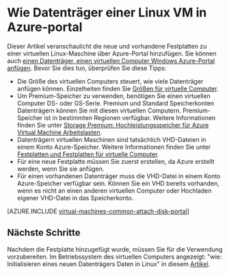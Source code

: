 <properties
    pageTitle="Legen Sie einen Datenträger Linux VM | Microsoft Azure"
    description="Wie Linux VM in Azure-Portal mit dem Ressourcen-Manager-Bereitstellungsmodell neuen oder vorhandenen Datenträger an."
    services="virtual-machines-linux"
    documentationCenter=""
    authors="cynthn"
    manager="timlt"
    editor=""
    tags="azure-resource-manager"/>

<tags
    ms.service="virtual-machines-linux"
    ms.workload="infrastructure-services"
    ms.tgt_pltfrm="vm-linux"
    ms.devlang="na"
    ms.topic="article"
    ms.date="07/06/2016"
    ms.author="cynthn"/>

# <a name="how-to-attach-a-data-disk-to-a-linux-vm-in-the-azure-portal"></a>Wie Datenträger einer Linux VM in Azure-portal

Dieser Artikel veranschaulicht die neue und vorhandene Festplatten zu einer virtuellen Linux-Maschine über Azure-Portal hinzufügen. Sie können auch [einen Datenträger, einen virtuellen Computer Windows Azure-Portal anfügen](virtual-machines-windows-attach-disk-portal.md). Bevor Sie dies tun, überprüfen Sie diese Tipps:

- Die Größe des virtuellen Computers steuert, wie viele Datenträger anfügen können. Einzelheiten finden Sie [Größen für virtuelle Computer](virtual-machines-linux-sizes.md).
- Um Premium-Speicher zu verwenden, benötigen Sie einen virtuellen Computer DS- oder GS-Serie. Premium und Standard Speicherkonten Datenträgern können Sie mit diesen virtuellen Computern. Premium-Speicher ist in bestimmten Regionen verfügbar. Weitere Informationen finden Sie unter [Storage Premium: Hochleistungsspeicher für Azure Virtual Machine Arbeitslasten](../storage/storage-premium-storage.md).
- Datenträgern virtuellen Maschinen sind tatsächlich VHD-Dateien in einem Konto Azure-Speicher. Weitere Informationen finden Sie unter [Festplatten und Festplatten für virtuelle Computer](virtual-machines-linux-about-disks-vhds.md).
- Für eine neue Festplatte müssen Sie zuerst erstellen, da Azure erstellt werden, wenn Sie sie anfügen.
- Für einen vorhandenen Datenträger muss die VHD-Datei in einem Konto Azure-Speicher verfügbar sein. Können Sie ein VHD bereits vorhanden, wenn es nicht an einen anderen virtuellen Computer oder Hochladen eigener VHD-Datei in das Speicherkonto.


[AZURE.INCLUDE [virtual-machines-common-attach-disk-portal](../../includes/virtual-machines-common-attach-disk-portal.md)]

## <a name="next-steps"></a>Nächste Schritte

Nachdem die Festplatte hinzugefügt wurde, müssen Sie für die Verwendung vorzubereiten. Im Betriebssystem des virtuellen Computers angezeigt: "wie: Initialisieren eines neuen Datenträgers Daten in Linux" in diesem [Artikel](virtual-machines-linux-classic-attach-disk.md#how-to-initialize-a-new-data-disk-in-linux).
